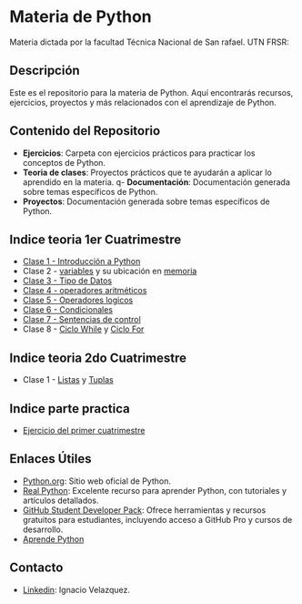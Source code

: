 # Materia de Python

Materia dictada por la facultad Técnica Nacional de San rafael. UTN FRSR:

## Descripción

Este es el repositorio para la materia de Python. Aquí encontrarás recursos, ejercicios, proyectos y más relacionados con el aprendizaje de Python.

## Contenido del Repositorio

- **Ejercicios**: Carpeta con ejercicios prácticos para practicar los conceptos de Python.
- **Teoria de clases**: Proyectos prácticos que te ayudarán a aplicar lo aprendido en la materia.
  q- **Documentación**: Documentación generada sobre temas específicos de Python.
- **Proyectos**: Documentación generada sobre temas específicos de Python.

## Indice teoria 1er Cuatrimestre

- [Clase 1 - Introducción a Python](1erCuarimestre/Teoria/clase1.py)
- Clase 2 - [variables](1erCuarimestre/Teoria/clase2_variables.py) y su ubicación en [memoria](1erCuarimestre/Teoria/clase2_variables_memoria.py)
- [Clase 3 - Tipo de Datos](1erCuarimestre/Teoria/clase3_tipos_de_datos.py)
- [Clase 4 - operadores aritméticos](1erCuarimestre/Teoria/clase5-operadores.py)
- [Clase 5 - Operadores logicos](1erCuarimestre/Teoria/clase5-operadores.py)
- [Clase 6 - Condicionales](1erCuarimestre/Teoria/clase6-condicionales.py)
- [Clase 7 - Sentencias de control](1erCuarimestre/Teoria/clase7_SentenciaDeControl.py)
- Clase 8 - [Ciclo While](1erCuarimestre/Teoria/clase8_ciclo_While.py) y [Ciclo For](1erCuarimestre/Teoria/clase8_ciclo_For.py)

## Indice teoria 2do Cuatrimestre

- Clase 1 - [Listas](Teoria/sem2-clase1-colecciones.py) y [Tuplas](Teoria/sem2-clase2-tuplas.py)

## Indice parte practica

- [Ejercicio del primer cuatrimestre](./2doCuarimestre/Practica)

## Enlaces Útiles

- [Python.org](https://www.python.org): Sitio web oficial de Python.
- [Real Python](https://realpython.com): Excelente recurso para aprender Python, con tutoriales y artículos detallados.
- [GitHub Student Developer Pack](https://education.github.com/pack): Ofrece herramientas y recursos gratuitos para estudiantes, incluyendo acceso a GitHub Pro y cursos de desarrollo.
- [Aprende Python ](https://aprendepython.es/)

## Contacto

- [Linkedin](https://www.linkedin.com/in/omar-ignacio-velazquez-44499414a/): Ignacio Velazquez.
